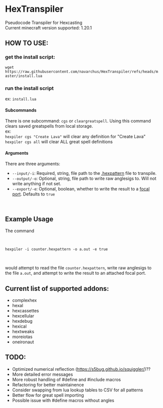 # HexTranspiler
Pseudocode Transpiler for Hexcasting
<br/>
Current minecraft version supported: 1.20.1

## HOW TO USE:
### get the install script:
`wget https://raw.githubusercontent.com/navarchus/HexTranspiler/refs/heads/master/install.lua`
<br/>
### run the install script
ex: `install.lua`
<br/>
#### Subcommands
There is one subcommand: `cgs` or `cleargreatspell`. Using this command clears saved greatspells from local storage.
<br/>
ex:
<br/>
`hexpiler cgs "Create Lava"` will clear any definition for "Create Lava"
<br/>
`hexpiler cgs all` will clear ALL great spell definitions
<br/>
#### Arguments
There are three arguments:
- `--input/-i`: Required, string, file path to the [.hexpattern](https://marketplace.visualstudio.com/items?itemName=object-Object.hex-casting) file to transpile.
- `--output/-o`: Optional, string, file path to write raw anglesigs to. Will not write anything if not set.
- `--export/-e`: Optional, boolean, whether to write the result to a [focal port](https://github.com/SamsTheNerd/ducky-periphs/wiki/Focal-Port). Defaults to `true`

<br/>

## Example Usage
The command

<br/>

`hexpiler -i counter.hexpattern -o a.out -e true`

<br/>

would attempt to read the file `counter.hexpattern`, write raw anglesigs to the file `a.out`, and attempt to write the result to an attached focal port.

## Current list of supported addons:
- complexhex
- hexal
- hexcassettes
- hexcellular
- hexdebug
- hexical
- hextweaks
- moreiotas
- oneironaut

## TODO:
- Optimized numerical reflection (https://s5bug.github.io/squiggler/)??
- More detailed error messages
- More robust handling of #define and #include macros
- Refactoring for better maintainence
- Consider swapping from lua lookup tables to CSV for all patterns
- Better flow for great spell importing
- Possible issue with #define macros without angles
